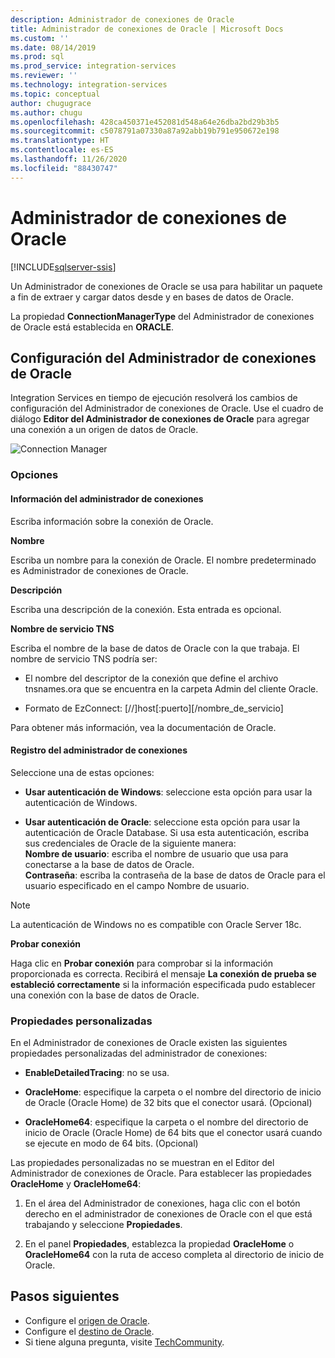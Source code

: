 ```yaml
---
description: Administrador de conexiones de Oracle
title: Administrador de conexiones de Oracle | Microsoft Docs
ms.custom: ''
ms.date: 08/14/2019
ms.prod: sql
ms.prod_service: integration-services
ms.reviewer: ''
ms.technology: integration-services
ms.topic: conceptual
author: chugugrace
ms.author: chugu
ms.openlocfilehash: 428ca450371e452081d548a64e26dba2bd29b3b5
ms.sourcegitcommit: c5078791a07330a87a92abb19b791e950672e198
ms.translationtype: HT
ms.contentlocale: es-ES
ms.lasthandoff: 11/26/2020
ms.locfileid: "88430747"
---
```

# <a name="oracle-connection-manager"></a>Administrador de conexiones de Oracle

[!INCLUDE[sqlserver-ssis](../../includes/applies-to-version/sqlserver-ssis.md)]

Un Administrador de conexiones de Oracle se usa para habilitar un paquete a fin de extraer y cargar datos desde y en bases de datos de Oracle.

La propiedad **ConnectionManagerType** del Administrador de conexiones de Oracle está establecida en **ORACLE**.

## <a name="configuring-the-oracle-connection-manager"></a>Configuración del Administrador de conexiones de Oracle

Integration Services en tiempo de ejecución resolverá los cambios de configuración del Administrador de conexiones de Oracle. Use el cuadro de diálogo **Editor del Administrador de conexiones de Oracle** para agregar una conexión a un origen de datos de Oracle.

![Connection Manager](media/oracle-connection-manager.png)

### <a name="options"></a>Opciones

#### <a name="connection-manager-information"></a>Información del administrador de conexiones

Escriba información sobre la conexión de Oracle.

**Nombre**

Escriba un nombre para la conexión de Oracle. El nombre predeterminado es Administrador de conexiones de Oracle. 

**Descripción** 

Escriba una descripción de la conexión. Esta entrada es opcional.

**Nombre de servicio TNS**

Escriba el nombre de la base de datos de Oracle con la que trabaja. El nombre de servicio TNS podría ser:

- El nombre del descriptor de la conexión que define el archivo tnsnames.ora que se encuentra en la carpeta Admin del cliente Oracle.

- Formato de EzConnect: [//]host[:puerto][/nombre_de_servicio]

Para obtener más información, vea la documentación de Oracle.

#### <a name="connection-manager-logging"></a>Registro del administrador de conexiones

Seleccione una de estas opciones:

- **Usar autenticación de Windows**: seleccione esta opción para usar la autenticación de Windows.

- **Usar autenticación de Oracle**: seleccione esta opción para usar la autenticación de Oracle Database. Si usa esta autenticación, escriba sus credenciales de Oracle de la siguiente manera:  
    **Nombre de usuario**: escriba el nombre de usuario que usa para conectarse a la base de datos de Oracle.  
    **Contraseña**: escriba la contraseña de la base de datos de Oracle para el usuario especificado en el campo Nombre de usuario.

> [!NOTE]
>
>La autenticación de Windows no es compatible con Oracle Server 18c.

**Probar conexión**

Haga clic en **Probar conexión** para comprobar si la información proporcionada es correcta. Recibirá el mensaje **La conexión de prueba se estableció correctamente** si la información especificada pudo establecer una conexión con la base de datos de Oracle.

### <a name="custom-properties"></a>Propiedades personalizadas

En el Administrador de conexiones de Oracle existen las siguientes propiedades personalizadas del administrador de conexiones:

- **EnableDetailedTracing**: no se usa.

- **OracleHome**: especifique la carpeta o el nombre del directorio de inicio de Oracle (Oracle Home) de 32 bits que el conector usará. (Opcional)

- **OracleHome64**: especifique la carpeta o el nombre del directorio de inicio de Oracle (Oracle Home) de 64 bits que el conector usará cuando se ejecute en modo de 64 bits. (Opcional)

Las propiedades personalizadas no se muestran en el Editor del Administrador de conexiones de Oracle. Para establecer las propiedades **OracleHome** y **OracleHome64**:

1. En el área del Administrador de conexiones, haga clic con el botón derecho en el administrador de conexiones de Oracle con el que está trabajando y seleccione **Propiedades**.

2. En el panel **Propiedades**, establezca la propiedad **OracleHome** o **OracleHome64** con la ruta de acceso completa al directorio de inicio de Oracle.

## <a name="next-steps"></a>Pasos siguientes

- Configure el [origen de Oracle](oracle-source.md).
- Configure el [destino de Oracle](oracle-destination.md).
- Si tiene alguna pregunta, visite [TechCommunity](https://aka.ms/AA5u35j).
